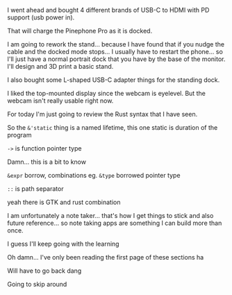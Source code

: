 I went ahead and bought 4 different brands of USB-C to HDMI with PD support (usb power in).

That will charge the Pinephone Pro as it is docked.

I am going to rework the stand... because I have found that if you nudge the cable and the docked mode stops... I usually have to restart the phone... so I'll just have a normal portrait dock that you have by the base of the monitor. I'll design and 3D print a basic stand.

I also bought some L-shaped USB-C adapter things for the standing dock.

I liked the top-mounted display since the webcam is eyelevel. But the webcam isn't really usable right now.

For today I'm just going to review the Rust syntax that I have seen.

So the `&'static` thing is a named lifetime, this one static is duration of the program

`->` is function pointer type

Damn... this is a bit to know

`&expr` borrow, combinations eg. `&type` borrowed pointer type

`::` is path separator

yeah there is GTK and rust combination

I am unfortunately a note taker... that's how I get things to stick and also future reference... so note taking apps are something I can build more than once.

I guess I'll keep going with the learning

Oh damn... I've only been reading the first page of these sections ha

Will have to go back dang

Going to skip around

